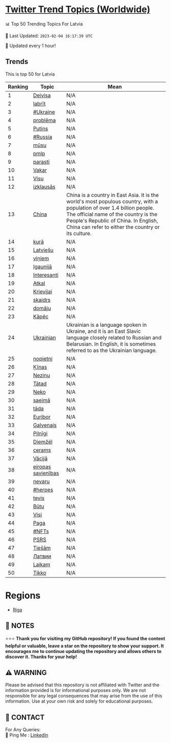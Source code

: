 [Twitter Trend Topics (Worldwide)](https://github.com/ErcinDedeoglu/Twitter-Trend-Topics)
==========


📊 Top 50 Trending Topics For Latvia

📆 Last Updated: `2023-02-04 16:17:39 UTC`

🔧 Updated every 1 hour!


## Trends

This is top 50 for Latvia

| Ranking | Topic | Mean |
| ------- | ------------ | ------------ |
| 1 | [Deivisa](http://twitter.com/search?q=Deivisa) | N/A |
| 2 | [labrīt](http://twitter.com/search?q=labr%c4%abt) | N/A |
| 3 | [#Ukraine](http://twitter.com/search?q=%23Ukraine) | N/A |
| 4 | [problēma](http://twitter.com/search?q=probl%c4%93ma) | N/A |
| 5 | [Putins](http://twitter.com/search?q=Putins) | N/A |
| 6 | [#Russia](http://twitter.com/search?q=%23Russia) | N/A |
| 7 | [mūsu](http://twitter.com/search?q=m%c5%absu) | N/A |
| 8 | [pmlp](http://twitter.com/search?q=pmlp) | N/A |
| 9 | [parasti](http://twitter.com/search?q=parasti) | N/A |
| 10 | [Vakar](http://twitter.com/search?q=Vakar) | N/A |
| 11 | [Visu](http://twitter.com/search?q=Visu) | N/A |
| 12 | [izklausās](http://twitter.com/search?q=izklaus%c4%81s) | N/A |
| 13 | [China](http://twitter.com/search?q=China) | China is a country in East Asia. It is the world's most populous country, with a population of over 1.4 billion people. The official name of the country is the People's Republic of China. In English, China can refer to either the country or its culture. |
| 14 | [kurā](http://twitter.com/search?q=kur%c4%81) | N/A |
| 15 | [Latviešu](http://twitter.com/search?q=Latvie%c5%a1u) | N/A |
| 16 | [viņiem](http://twitter.com/search?q=vi%c5%86iem) | N/A |
| 17 | [Igaunijā](http://twitter.com/search?q=Igaunij%c4%81) | N/A |
| 18 | [Interesanti](http://twitter.com/search?q=Interesanti) | N/A |
| 19 | [Atkal](http://twitter.com/search?q=Atkal) | N/A |
| 20 | [Krievijai](http://twitter.com/search?q=Krievijai) | N/A |
| 21 | [skaidrs](http://twitter.com/search?q=skaidrs) | N/A |
| 22 | [domāju](http://twitter.com/search?q=dom%c4%81ju) | N/A |
| 23 | [Kāpēc](http://twitter.com/search?q=K%c4%81p%c4%93c) | N/A |
| 24 | [Ukrainian](http://twitter.com/search?q=Ukrainian) | Ukrainian is a language spoken in Ukraine, and it is an East Slavic language closely related to Russian and Belarusian. In English, it is sometimes referred to as the Ukrainian language. |
| 25 | [nopietni](http://twitter.com/search?q=nopietni) | N/A |
| 26 | [Ķīnas](http://twitter.com/search?q=%c4%b6%c4%abnas) | N/A |
| 27 | [Nezinu](http://twitter.com/search?q=Nezinu) | N/A |
| 28 | [Tātad](http://twitter.com/search?q=T%c4%81tad) | N/A |
| 29 | [Neko](http://twitter.com/search?q=Neko) | N/A |
| 30 | [saeimā](http://twitter.com/search?q=saeim%c4%81) | N/A |
| 31 | [tāda](http://twitter.com/search?q=t%c4%81da) | N/A |
| 32 | [Euribor](http://twitter.com/search?q=Euribor) | N/A |
| 33 | [Galvenais](http://twitter.com/search?q=Galvenais) | N/A |
| 34 | [Pilnīgi](http://twitter.com/search?q=Piln%c4%abgi) | N/A |
| 35 | [Diemžēl](http://twitter.com/search?q=Diem%c5%be%c4%93l) | N/A |
| 36 | [cerams](http://twitter.com/search?q=cerams) | N/A |
| 37 | [Vācijā](http://twitter.com/search?q=V%c4%81cij%c4%81) | N/A |
| 38 | [eiropas savienības](http://twitter.com/search?q=eiropas+savien%c4%abbas) | N/A |
| 39 | [nevaru](http://twitter.com/search?q=nevaru) | N/A |
| 40 | [#herpes](http://twitter.com/search?q=%23herpes) | N/A |
| 41 | [tevis](http://twitter.com/search?q=tevis) | N/A |
| 42 | [Būtu](http://twitter.com/search?q=B%c5%abtu) | N/A |
| 43 | [Visi](http://twitter.com/search?q=Visi) | N/A |
| 44 | [Paga](http://twitter.com/search?q=Paga) | N/A |
| 45 | [#NFTs](http://twitter.com/search?q=%23NFTs) | N/A |
| 46 | [PSRS](http://twitter.com/search?q=PSRS) | N/A |
| 47 | [Tiešām](http://twitter.com/search?q=Tie%c5%a1%c4%81m) | N/A |
| 48 | [Латвии](http://twitter.com/search?q=%d0%9b%d0%b0%d1%82%d0%b2%d0%b8%d0%b8) | N/A |
| 49 | [Laikam](http://twitter.com/search?q=Laikam) | N/A |
| 50 | [Tikko](http://twitter.com/search?q=Tikko) | N/A |



# Regions

* [Riga](</Latvia/Riga.md>)



## 📝 NOTES

⭐⭐⭐ **Thank you for visiting my GitHub repository! If you found the content helpful or valuable, leave a star on the repository to show your support. It encourages me to continue updating the repository and allows others to discover it. Thanks for your help!**


## ⚠️ WARNING

Please be advised that this repository is not affiliated with Twitter and the information provided is for informational purposes only. We are not responsible for any legal consequences that may arise from the use of this information. Use at your own risk and solely for educational purposes.


## 📨 CONTACT

 For Any Queries:  
            🏓 Ping Me : [LinkedIn](https://www.linkedin.com/in/ercindedeoglu/)
